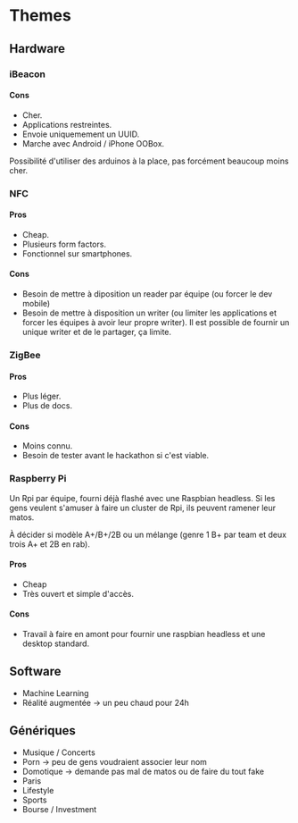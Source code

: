 Themes
======

Hardware
--------

### iBeacon
#### Cons
* Cher.
* Applications restreintes.
* Envoie uniquemement un UUID.
* Marche avec Android / iPhone OOBox.

Possibilité d'utiliser des arduinos à la place, pas forcément beaucoup moins
cher.

### NFC
#### Pros
* Cheap.
* Plusieurs form factors.
* Fonctionnel sur smartphones.

#### Cons
* Besoin de mettre à diposition un reader par équipe (ou forcer le dev mobile)
* Besoin de mettre à disposition un writer (ou limiter les applications et
  forcer les équipes à avoir leur propre writer). Il est possible de fournir un
  unique writer et de le partager, ça limite.

### ZigBee
#### Pros
* Plus léger.
* Plus de docs.

#### Cons
* Moins connu.
* Besoin de tester avant le hackathon si c'est viable.

### Raspberry Pi
Un Rpi par équipe, fourni déjà flashé avec une Raspbian headless. Si les gens
veulent s'amuser à faire un cluster de Rpi, ils peuvent ramener leur matos.

À décider si modèle A+/B+/2B ou un mélange (genre 1 B+ par team et deux trois
A+ et 2B en rab).

#### Pros
* Cheap
* Très ouvert et simple d'accès.

#### Cons
* Travail à faire en amont pour fournir une raspbian headless et une desktop
  standard.

Software
--------
* Machine Learning
* Réalité augmentée -> un peu chaud pour 24h

Génériques
----------
* Musique / Concerts
* Porn -> peu de gens voudraient associer leur nom
* Domotique -> demande pas mal de matos ou de faire du tout fake
* Paris
* Lifestyle
* Sports
* Bourse / Investment
